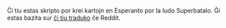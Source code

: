 Ĉi tiu estas skripto por krei kartojn en Esperanto por la ludo Superbatalo. Ĝi estas bazita sur [ĉi tiu traduko](https://www.reddit.com/r/esperante/comments/cn3uf6/superbatalo_presebla_traduko_de_la_ludo_superfight/) ĉe Reddit.
